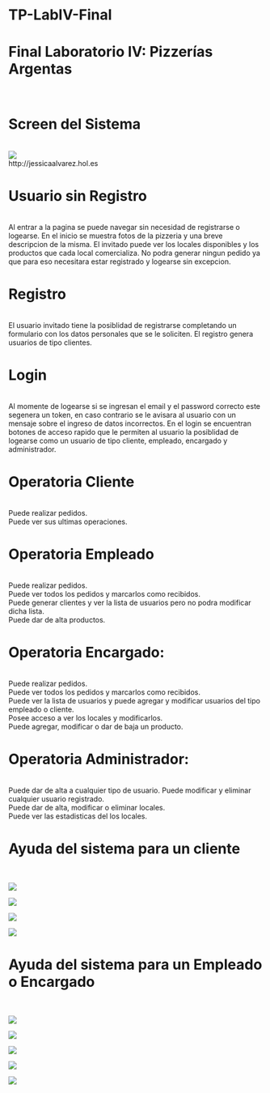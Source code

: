 # TP-LabIV-Final
<div>
<h1>Final Laboratorio IV: Pizzerías Argentas</h1><br>
</div>
<h1>Screen del Sistema</h1><br>
<img src='https://github.com/JessicaAlvarezWidd/TP-LabIV-Final/blob/master/ayudaScreen/inicio.jpg'/><br>
http://jessicaalvarez.hol.es<br>
<h1>Usuario sin Registro</h1><br>
<div>
Al entrar a la pagina se puede navegar sin necesidad de registrarse o logearse. En el inicio se muestra fotos de la pizzeria y una breve descripcion de la misma. El invitado puede ver los locales disponibles y los productos que cada local comercializa. No podra generar ningun pedido ya que para eso necesitara estar registrado y logearse sin excepcion.
<div>

<h1>Registro</h1><br>
<div>
El usuario invitado tiene la posiblidad de registrarse completando un formulario con los datos personales que se le soliciten. El registro genera usuarios de tipo clientes.
</div>
<h1>Login</h1><br>
<div>
Al momente de logearse si se ingresan el email y el password correcto este segenera un token, en caso contrario se le avisara al usuario con un mensaje sobre el ingreso de datos incorrectos. 
En el login se encuentran botones de acceso rapido que le permiten al usuario la posiblidad de logearse como un usuario de tipo cliente, empleado, encargado y administrador.
</div>
<h1>Operatoria Cliente</h1><br>
<div>
Puede realizar pedidos.<br>
Puede ver sus ultimas operaciones.<br>
</div>
<h1>Operatoria Empleado</h1><br>
<div>
Puede realizar pedidos.<br> 
Puede ver todos los pedidos y marcarlos como recibidos.<br>
Puede generar clientes y ver la lista de usuarios pero no podra modificar dicha lista.<br>
Puede dar de alta productos.<br>
</div>
<h1>Operatoria Encargado:</h1><br>
<div>
Puede realizar pedidos.<br> 
Puede ver todos los pedidos y marcarlos como recibidos.<br>
Puede ver la lista de usuarios y puede agregar y modificar usuarios del tipo empleado o cliente.<br> 
Posee acceso a ver los locales y modificarlos.<br> 
Puede agregar, modificar o dar de baja un producto.<br>
</div>
<h1>Operatoria Administrador:</h1><br>
<div>
Puede dar de alta a cualquier tipo de usuario. Puede modificar y eliminar cualquier usuario registrado.<br>
Puede dar de alta, modificar o eliminar locales.<br>
Puede ver las estadisticas del los locales.<br>
</div>

<h1>Ayuda del sistema para un cliente</h1><br>

<img src='https://github.com/JessicaAlvarezWidd/TP-LabIV-Final/blob/master/ayudaScreen/Ayuda0.jpg'/><br>

<img src='https://github.com/JessicaAlvarezWidd/TP-LabIV-Final/blob/master/ayudaScreen/Ayuda1.jpg'/><br>

<img  src='https://github.com/JessicaAlvarezWidd/TP-LabIV-Final/blob/master/ayudaScreen/Ayuda2.jpg' /><br>

<img  src='https://github.com/JessicaAlvarezWidd/TP-LabIV-Final/blob/master/ayudaScreen/Ayuda3.jpg' /><br>

<h1>Ayuda del sistema para un Empleado o Encargado</h1><br>

<img src='https://github.com/JessicaAlvarezWidd/TP-LabIV-Final/blob/master/ayudaScreen/Ayuda0.jpg'/><br>

<img   src='https://github.com/JessicaAlvarezWidd/TP-LabIV-Final/blob/master/ayudaScreen/Ayuda1.jpg' /><br>

<img  src='https://github.com/JessicaAlvarezWidd/TP-LabIV-Final/blob/master/ayudaScreen/Ayuda2.jpg' /><br>

<img  src='https://github.com/JessicaAlvarezWidd/TP-LabIV-Final/blob/master/ayudaScreen/Ayuda2-5empleado.jpg' /><br>

<img  src='https://github.com/JessicaAlvarezWidd/TP-LabIV-Final/blob/master/ayudaScreen/Ayuda3.jpg' /><br>

